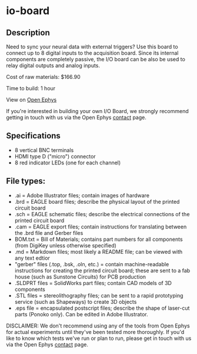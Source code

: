 io-board
========

Description
-----------------
Need to sync your neural data with external triggers? Use this board to connect up to 8 digital inputs to the acquisition board. Since its internal components are completely passive, the I/O board can be also be used to relay digital outputs and analog inputs.

Cost of raw materials: $166.90

Time to build: 1 hour

View on [Open Ephys](http://open-ephys.com/io-board)

If you're interested in building your own I/O Board, we strongly recommend getting in touch with us via the Open Ephys [contact](http://open-ephys.com/contact) page.

Specifications
-------------------
- 8 vertical BNC terminals
- HDMI type D ("micro") connector
- 8 red indicator LEDs (one for each channel)

File types:
--------------
- .ai = Adobe Illustrator files; contain images of hardware
- .brd = EAGLE board files; describe the physical layout of the printed circuit board
- .sch = EAGLE schematic files; describe the electrical connections of the printed circuit board
- .cam = EAGLE export files; contain instructions for translating between the .brd file and Gerber files
- BOM.txt = Bill of Materials; contains part numbers for all components (from DigiKey unless otherwise specified)
- .md = Markdown files; most likely a README file; can be viewed with any text edtior
- "gerber" files (.top, .bsk, .oln, etc.) = contain machine-readable instructions for creating the printed circuit board; these are sent to a fab house (such as Sunstone Circuits) for PCB production
- .SLDPRT files = SolidWorks part files; contain CAD models of 3D components
- .STL files = stereolithography files; can be sent to a rapid prototyping service (such as Shapeways) to create 3D objects
- .eps file = encapsulated postscript files; describe the shape of laser-cut parts (Ponoko only). Can be edited in Adobe Illustrator.

DISCLAIMER: We don't recommend using any of the tools from Open Ephys for actual experiments until they've been tested more thoroughly. If you'd like to know which tests we've run or plan to run, please get in touch with us via the Open Ephys [contact](http://open-ephys.com/contact) page.